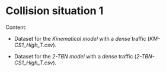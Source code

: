 # Collision situation 1

Content:

* Dataset for the _Kinematical model_ with a _dense_ traffic (_KM-CS1_High_T.csv_).

* Dataset for the _2-TBN model_ with a _dense_ traffic (_2-TBN-CS1_High_T.csv_).
